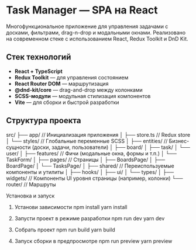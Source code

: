 # Task Manager — SPA на React

Многофункциональное приложение для управления задачами с досками, фильтрами, drag-n-drop и модальными окнами. Реализовано на современном стеке с использованием React, Redux Toolkit и DnD Kit.


## Стек технологий

- **React + TypeScript**
- **Redux Toolkit** — для управления состоянием
- **React Router DOM** — маршрутизация
- **@dnd-kit/core** — drag-and-drop между колонками
- **SCSS-модули** — модульная стилизация компонентов
- **Vite** — для сборки и быстрой разработки


## Структура проекта


src/
├── app/               // Инициализация приложения
│   ├── store.ts       // Redux store
│   └── styles/        // Глобальные переменные SCSS
│
├── entities/          // Бизнес-сущности (доски, задачи, пользователи)
│   ├── board/
│   ├── task/
│   └── user/
│
├── features/          // Фичи (модальные окна, формы и т.п.)
│   └── TaskForm/
│
├── pages/             // Страницы
│   ├── BoardsPage/
│   ├── BoardPage/
│   └── TasksPage/
│
├── shared/            // Переиспользуемые компоненты и утилиты
│   ├── hooks/
│   ├── ui/
│   └── types/
│
├── widgets/           // Компоненты UI уровня страницы (например, колонки)
└── router/            // Маршруты

Установка и запуск
1. Установи зависимости
npm install
yarn install

2. Запусти проект в режиме разработки
npm run dev
yarn dev

3. Собрать проект
npm run build
yarn build

4. Запуск сборки в предпросмотре
npm run preview
yarn preview
